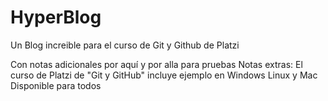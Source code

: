 # HyperBlog
Un Blog increible para el curso de Git y Github de Platzi

Con notas adicionales por aqu&iacute; y por alla para pruebas
Notas extras: El curso de Platzi de "Git y GitHub" incluye ejemplo en Windows Linux y Mac
Disponible para todos